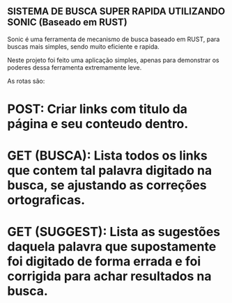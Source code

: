 ## SISTEMA DE BUSCA SUPER RAPIDA UTILIZANDO SONIC (Baseado em RUST)

Sonic é uma ferramenta de mecanismo de busca baseado em RUST, para buscas mais simples, sendo muito eficiente e rapida.

Neste projeto foi feito uma aplicação simples, apenas para demonstrar os poderes dessa ferramenta extremamente leve.

As rotas são:

# POST: Criar links com titulo da página e seu conteudo dentro.
# GET (BUSCA): Lista todos os links que contem tal palavra digitado na busca, se ajustando as correções ortograficas.
# GET (SUGGEST): Lista as sugestões daquela palavra que supostamente foi digitado de forma errada e foi corrigida para achar resultados na busca.